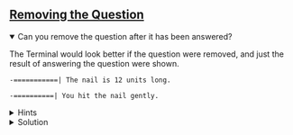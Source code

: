 <!-- Removing the Question -->
<section
  id="removing-the-question"
  aria-labelledby="removing-the-question"
  data-item="Removing the Question"
>
  <h2><a href="#removing-the-question">Removing the Question</a></h2>
  
<details class="challenge" open>
<summary>Can you remove the question after it has been answered?</summary>

The Terminal would look better if the question were removed, and just the result of answering the question were shown.

```tex-w
-===========| The nail is 12 units long.

-==========| You hit the nail gently.
```

<details class="solution">
<summary>Hints</summary>
1. You originally set `const toDelete = 14`, so that you could use...

   ```javascript-#
   console.log(clear.repeat(toDelete))
   ```

   ... to remove the rules that are shown at the beginning.

2. How many lines do you need to delete for the question?
3. At what point should you delete the question lines?
4. Is `const` still a good way to declare `toDelete`?

</details>

<details class="solution">
<summary>Solution</summary>

```javascript
<i>const {
  keyInYN,
  keyInSelect
} = require('readline-sync')

const rules = `Let's knock a nail into this computer!

* Each player takes a turn to hit the nail once.
* A player can hit the nail in one of three ways:
  gently, firmly, hard.
* Depending on the force used, the nail will be
  driven more or less deeply into the Terminal.
* The player who knocks the nail all the way in
  is the winner.

Are you ready?
`
const whoStarts = `If you want to start, type Y.
If you want me to start press any other key. `
const nailIs    = "The nail is "
const long      = " units long."
const clear     = "\x1B[1A\x1B[K"
const strength  = [
  'gently',
  'firmly',
  'hard'
]
const question = 'How hard do you plan to hit?'
const hit      = "You hit the nail "

</i><b>let toDelete = 14</b><i>
let length   = 12
let nail     = "-" + "=".repeat(length - 1) + "|"
let prompt   = nailIs + length + long
let force

console.log(rules)
let player = keyInYN(whoStarts)
console.log(clear.repeat(toDelete))
console.log(nail, prompt)

if (player) { // it's the human player's turn
  const index = keyInSelect(strength, question)
  force = index + 1
  prompt = hit + strength[index] + "."
  </i><b>toDelete = 7</b><i>
} else { // it's the AI's turn to play
  console.log(`The AI is not ready yet.
You'll have to play solo.`)
  player = true
  force = 0
}

length = length - force
</i><b>console.log(clear.repeat(toDelete))</b><i>
nail      = "-" + "=".repeat(length - 1) + "|"
console.log(nail, prompt)</i>
```


</details>
</details>
</section>